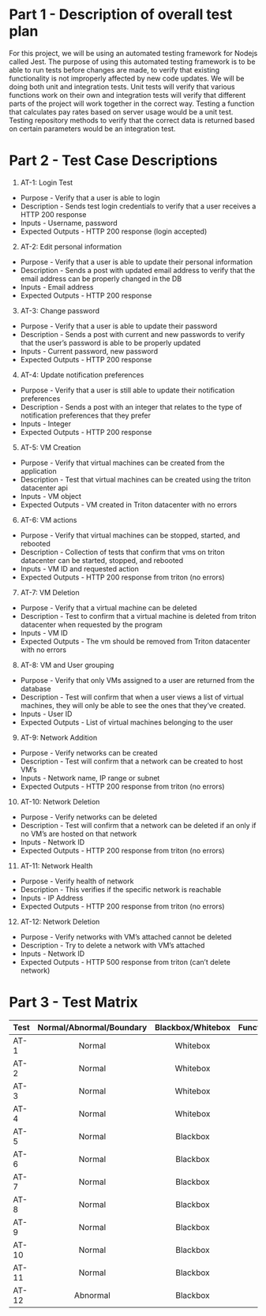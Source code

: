 # Part 1 - Description of overall test plan  
For this project, we will be using an automated testing framework for Nodejs called Jest. The purpose of using this automated testing framework is to be able to run tests before changes are made, to verify that existing functionality is not improperly affected by new code updates. We will be doing both unit and integration tests. Unit tests will verify that various functions work on their own and integration tests will verify that different parts of the project will work together in the correct way. Testing a function that calculates pay rates based on server usage would be a unit test. Testing repository methods to verify that the correct data is returned based on certain parameters would be an integration test.  

# Part 2 - Test Case Descriptions  
1. AT-1: Login Test  
* Purpose - Verify that a user is able to login  
* Description - Sends test login credentials to verify that a user receives a HTTP 200 response  
* Inputs - Username, password  
* Expected Outputs - HTTP 200 response (login accepted)  

2. AT-2: Edit personal information  
* Purpose - Verify that a user is able to update their personal information  
* Description - Sends a post with updated email address to verify that the email address can be properly changed in the DB  
* Inputs - Email address  
* Expected Outputs - HTTP 200 response  

3. AT-3: Change password  
* Purpose - Verify that a user is able to update their password  
* Description - Sends a post with current and new passwords to verify that the user’s password is able to be properly updated  
* Inputs - Current password, new password  
* Expected Outputs - HTTP 200 response  

4. AT-4: Update notification preferences
* Purpose - Verify that a user is still able to update their notification preferences  
* Description - Sends a post with an integer that relates to the type of notification preferences that they prefer  
* Inputs - Integer  
* Expected Outputs - HTTP 200 response  

5. AT-5: VM Creation  
* Purpose - Verify that virtual machines can be created from the application  
* Description - Test that virtual machines can be created using the triton datacenter api  
* Inputs - VM object  
* Expected Outputs - VM created in Triton datacenter with no errors  

6. AT-6: VM actions  
* Purpose - Verify that virtual machines can be stopped, started, and rebooted  
* Description - Collection of tests that confirm that vms on triton datacenter can be started, stopped, and rebooted  
* Inputs - VM ID and requested action  
* Expected Outputs - HTTP 200 response from triton (no errors)  

7. AT-7: VM Deletion
* Purpose - Verify that a virtual machine can be deleted  
* Description - Test to confirm that a virtual machine is deleted from triton datacenter when requested by the program  
* Inputs - VM ID  
* Expected Outputs - The vm should be removed from Triton datacenter with no errors  

8. AT-8: VM and User grouping  
* Purpose - Verify that only VMs assigned to a user are returned from the database  
* Description - Test will confirm that when a user views a list of virtual machines, they will only be able to see the ones that they’ve created.  
* Inputs - User ID  
* Expected Outputs - List of virtual machines belonging to the user  

9. AT-9: Network Addition
* Purpose - Verify networks can be created  
* Description - Test will confirm that a network can be created to host VM’s  
* Inputs - Network name, IP range or subnet  
* Expected Outputs - HTTP 200 response from triton (no errors)  

10. AT-10: Network Deletion  
* Purpose - Verify networks can be deleted  
* Description - Test will confirm that a network can be deleted if an only if no VM’s are hosted on that network  
* Inputs - Network ID  
* Expected Outputs - HTTP 200 response from triton (no errors)  

11. AT-11: Network Health  
* Purpose - Verify health of network  
* Description - This verifies if the specific network is reachable  
* Inputs - IP Address  
* Expected Outputs - HTTP 200 response from triton (no errors)  

12. AT-12: Network Deletion  
* Purpose - Verify networks with VM’s attached cannot be deleted  
* Description - Try to delete a network with VM’s attached  
* Inputs - Network ID  
* Expected Outputs - HTTP 500 response from triton (can’t delete network)  

# Part 3 - Test Matrix  
| Test | Normal/Abnormal/Boundary | Blackbox/Whitebox | Functional/Performance | Unit/Integration |
|:-----|:------------------------:|:-----------------:|:----------------------:|:----------------:|
|AT-1|Normal|Whitebox|Functional|Integration|
|AT-2|Normal|Whitebox|Functional|Integration|
|AT-3|Normal|Whitebox|Functional|Integration|
|AT-4|Normal|Whitebox|Functional|Integration|
|AT-5|Normal|Blackbox|Functional|Integration|
|AT-6|Normal|Blackbox|Functional|Integration|
|AT-7|Normal|Blackbox|Functional|Integration|
|AT-8|Normal|Blackbox|Functional|Integration|
|AT-9|Normal|Blackbox|Functional|Integration|
|AT-10|Normal|Blackbox|Functional|Integration|
|AT-11|Normal|Blackbox|Functional|Integration|
|AT-12|Abnormal|Blackbox|Functional|Integration|
